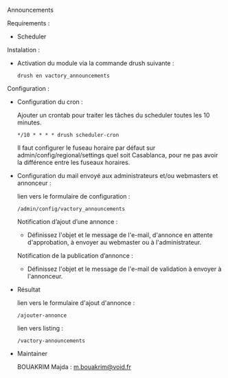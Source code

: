 Announcements

  Requirements :
   - Scheduler

  Instalation :

  - Activation du module via la commande drush suivante :

        drush en vactory_announcements

  Configuration :

  - Configuration du cron :

    Ajouter un crontab pour traiter les tâches du scheduler toutes les 10 minutes.

        */10 * * * * drush scheduler-cron

    Il faut configurer le fuseau horaire par défaut sur admin/config/regional/settings quel soit Casablanca, pour ne pas avoir la différence entre les fuseaux horaires.

  - Configuration du mail envoyé aux administrateurs et/ou webmasters et annonceur :

    lien vers  le formulaire de configuration :

        /admin/config/vactory_announcements

    Notification d’ajout d’une annonce :

      * Définissez l'objet et le message de l'e-mail, d'annonce en attente d'approbation, à envoyer au webmaster ou à l'administrateur.

    Notification de la publication d’annonce :

      * Définissez l'objet et le message de l'e-mail de validation à envoyer à l'annonceur.

  - Résultat

    lien vers  le formulaire d'ajout d'annonce :

        /ajouter-annonce

    lien vers listing :

        /vactory-announcements
  - Maintainer

      BOUAKRIM Majda : m.bouakrim@void.fr
